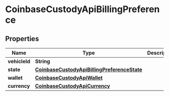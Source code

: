 
# CoinbaseCustodyApiBillingPreference

## Properties
Name | Type | Description | Notes
------------ | ------------- | ------------- | -------------
**vehicleId** | **String** |  | 
**state** | [**CoinbaseCustodyApiBillingPreferenceState**](CoinbaseCustodyApiBillingPreferenceState.md) |  | 
**wallet** | [**CoinbaseCustodyApiWallet**](CoinbaseCustodyApiWallet.md) |  |  [optional]
**currency** | [**CoinbaseCustodyApiCurrency**](CoinbaseCustodyApiCurrency.md) |  |  [optional]



